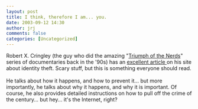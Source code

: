 ```yaml
---
layout: post
title: I think, therefore I am... you.
date: 2003-09-12 14:30
author: jrj
comments: false
categories: [Uncategorized]
---
```

Robert X. Cringley (the guy who did the amazing "<a href="http://www.shop.pbs.org/cust/cdeploy?ecaction=ecproditemview&amp;ecpid=2738&amp;ecsid=&amp;eccookie=PLNWdgHorLhNQdU7%2FE41ev%2FGBV3BP%2Fli8%2FNhlBg%2FhozGGKC3WOanO8Fo%2BziEFa0vF9Yn%2BVuMFKvRShJ2xSbLERnpuKt5ieUliVvcBhiXWZ4skHEnoeJKM8VimJmS6itSF2fVUoQ0rtxGts2%2B5xztCMkQ%2F4a6mJH8eJQ4rmmF74fgw6nlCmdz7OuqHvZaOb7e8EZnvqOfHGQu75zzXnQaRA%3D%3D&amp;template=shoppbs/products/ecproditemview.en.html&amp;ecpiid=" target="_blank">Triumph of the Nerds</a>" series of documentaries back in the '90s) has an <a href="http://www.pbs.org/cringely/pulpit/pulpit20030911.html" target="_blank">excellent article </a>on his site about identity theft. Scary stuff, but this is something everyone should read.
<br />
<br />He talks about how it happens, and how to prevent it... but more importantly, he talks about why it happens, and why it is important. Of course, he also provides detailed instructions on how to pull off the crime of the century... but hey... it's the Internet, right?
